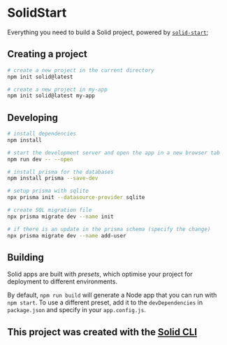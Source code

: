 # SolidStart

Everything you need to build a Solid project, powered by [`solid-start`](https://start.solidjs.com);

## Creating a project

```bash
# create a new project in the current directory
npm init solid@latest

# create a new project in my-app
npm init solid@latest my-app
```

## Developing

```bash
# install dependencies
npm install

# start the development server and open the app in a new browser tab
npm run dev -- --open

# install prisma for the databases
npm install prisma --save-dev

# setup prisma with sqlite
npx prisma init --datasource-provider sqlite

# create SQL migration file
npx prisma migrate dev --name init

# if there is an update in the prisma schema (specify the change)
npx prisma migrate dev --name add-user
```

## Building

Solid apps are built with _presets_, which optimise your project for deployment to different environments.

By default, `npm run build` will generate a Node app that you can run with `npm start`. To use a different preset, add it to the `devDependencies` in `package.json` and specify in your `app.config.js`.

## This project was created with the [Solid CLI](https://solid-cli.netlify.app)
